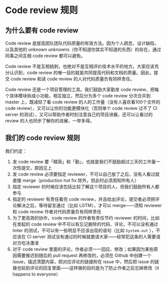 # Code review 规则

## 为什么要有 code review

Code review 是提高团队团队代码质量的有效方法。因为个人疏忽，设计缺陷，以及其他的 unknown unknowns（你不知道你其实不知道的东西）的存在，通过同事之间互相 code review 都可以避免。

Code review 不是互相挑刺，也绝对不是互相评价技术水平的地方。大家应该充分认识到，code review 的唯一目的就是共同提高代码和文档的质量。因此，提交 code review 和读 code review 的人对代码质量负有同样责任。

Code review 还是一个项目管理的工具。我们鼓励大家勤发 code review，把每个具体模块拆成小功能，相互独立，然后分为多个 code review 分次合并到 master 上，既减轻了看 code review 的人的工作量（没有人喜欢看100个文件的 code review），又可以让你的功能更模块化（否则单个 code review 过不了 CI server 的测试），又可以帮助作者时刻注意自己的项目进展，还可以让看过的 review 的人也同步了解你的进展，一举多得。


## 我们的 code review 规则

我们约定：

1. 发 code review 要「精简」和「勤」，也就是我们不鼓励超过三天的工作量一次性提交，原因见上
2. 发 code review 必须要指定 reviewer，不可以自己放了之后，没有人看过就直接 merge（production hot fix 除外，但此时必须周知所有人）
3. 指定 reviewer 的时候应该包括比较了解这个项目的人，但我们鼓励所有人都参与
4. 指定的 reviewer 有责任看完 code review，并且给出评论，提交者必须把评论解决之后，等待留言通过（比如 LGTM），才可以 merge——须知 reviewer 和 code review 作者对代码质量负有同样责任
5. 为了更高效的协作，code review 的作者有责任节约 reviewer 的时间，比如在发起的 code review 中不可以有忘记删除的代码、评论，不可以没有通过 linter 的测试，不可以有一些明显不应该出现的语句（比如 `System.out` ），不应该在 CI server 测试没有通过的时候就邀请大家——经常犯这条的人需要请对方吃冰激凌
6. 对于 code review 里面的评论，作者必须一一回应、修改；如果因为某些原因需要推迟到随后的 pull request 再修改的，必须在 Github 中创建一个 issue，描述清楚内容，把对应评论的链接附在 issue 中，然后把 issue 的链接也贴到评论的回复里面——这样做的目的是为了防止作者之后忘掉修改（it happens to everyone）

